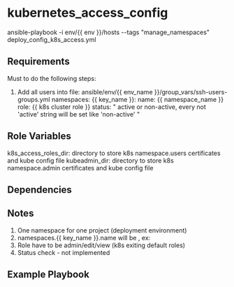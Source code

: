 kubernetes_access_config
=========
ansible-playbook -i env/{{ env }}/hosts  --tags "manage_namespaces" deploy_config_k8s_access.yml


Requirements
------------
Must to do the following steps:
1. Add all users into file: ansible/env/{{ env_name }}/group_vars/ssh-users-groups.yml
namespaces:
  {{ key_name }}:
    name: {{ namespace_name }}
    role: {{ k8s cluster role }}
    status: " active or non-active, every not 'active' string will be set like 'non-active' "
    
    
Role Variables
--------------
k8s_access_roles_dir: directory to store k8s namespace.users certificates and kube config file
kubeadmin_dir: directory to store k8s namespace.admin certificates and kube config file

Dependencies
------------

Notes
-----
1. One namespace for one project (deployment environment) 
2. namespaces.{{ key_name }}.name will be , ex: 
3. Role have to be admin/edit/view (k8s exiting default roles)
4. Status check - not implemented 
  
Example Playbook
----------------